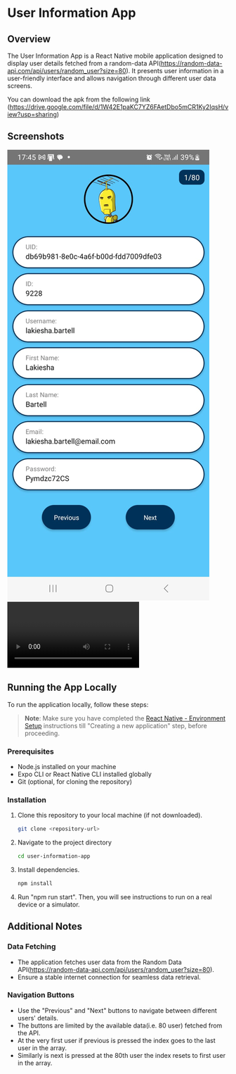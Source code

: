 # User Information App

## Overview

The User Information App is a React Native mobile application designed to display user details fetched from a random-data API(https://random-data-api.com/api/users/random_user?size=80). It presents user information in a user-friendly interface and allows navigation through different user data screens.

You can download the apk from the following link (https://drive.google.com/file/d/1W42E1paKC7YZ6FAetDbo5mCR1Ky2IqsH/view?usp=sharing)

## Screenshots

![Preview](./Screenshots/ss1.jpg)
![Preview](./Screenshots/preview.mp4)

## Running the App Locally

To run the application locally, follow these steps:

> **Note**: Make sure you have completed the [React Native - Environment Setup](https://reactnative.dev/docs/environment-setup) instructions till "Creating a new application" step, before proceeding.

### Prerequisites

- Node.js installed on your machine
- Expo CLI or React Native CLI installed globally
- Git (optional, for cloning the repository)

### Installation

1. Clone this repository to your local machine (if not downloaded).

   ```bash
   git clone <repository-url>

   ```

2. Navigate to the project directory

   ```bash
   cd user-information-app

   ```

3. Install dependencies.

   ```bash
   npm install

   ```

4. Run "npm run start". Then, you will see instructions to run on a real device or a simulator.

## Additional Notes

### Data Fetching

- The application fetches user data from the Random Data API(https://random-data-api.com/api/users/random_user?size=80).
- Ensure a stable internet connection for seamless data retrieval.

### Navigation Buttons

- Use the "Previous" and "Next" buttons to navigate between different users' details.
- The buttons are limited by the available data(i.e. 80 user) fetched from the API.
- At the very first user if previous is pressed the index goes to the last user in the array.
- Similarly is next is pressed at the 80th user the index resets to first user in the array.
